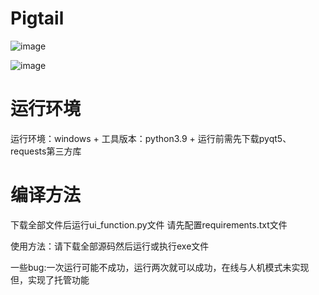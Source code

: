 # Pigtail
![image](https://img.shields.io/badge/python-3.9-green) 

![image](https://img.shields.io/badge/Pig's%20tail-v1.0.0-green)

# 运行环境
运行环境：windows + 工具版本：python3.9 + 运行前需先下载pyqt5、requests第三方库

# 编译方法
下载全部文件后运行ui_function.py文件
请先配置requirements.txt文件

使用方法：请下载全部源码然后运行或执行exe文件

一些bug:一次运行可能不成功，运行两次就可以成功，在线与人机模式未实现但，实现了托管功能

